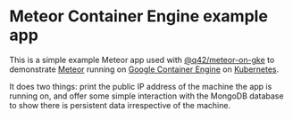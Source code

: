 Meteor Container Engine example app
=====

This is a simple example Meteor app used with [@q42/meteor-on-gke](http://github.com/q42/meteor-on-gke) to demonstrate [Meteor](http://meteor.com) running on [Google Container Engine](https://cloud.google.com/container-engine/) on [Kubernetes](https://github.com/GoogleCloudPlatform/kubernetes).

It does two things: print the public IP address of the machine the app is
running on, and offer some simple interaction with the MongoDB database to show
there is persistent data irrespective of the machine.
